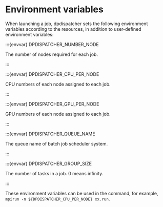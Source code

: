 # Environment variables

When launching a job, dpdispatcher sets the following environment variables according to the resources, in addition to user-defined environment variables:

:::{envvar} DPDISPATCHER_NUMBER_NODE

The number of nodes required for each job.

:::

:::{envvar} DPDISPATCHER_CPU_PER_NODE

CPU numbers of each node assigned to each job.

:::

:::{envvar} DPDISPATCHER_GPU_PER_NODE

GPU numbers of each node assigned to each job.

:::

:::{envvar} DPDISPATCHER_QUEUE_NAME

The queue name of batch job scheduler system.

:::

:::{envvar} DPDISPATCHER_GROUP_SIZE

The number of tasks in a job. 0 means infinity.

:::

These environment variables can be used in the command, for example, `mpirun -n ${DPDISPATCHER_CPU_PER_NODE} xx.run`.
